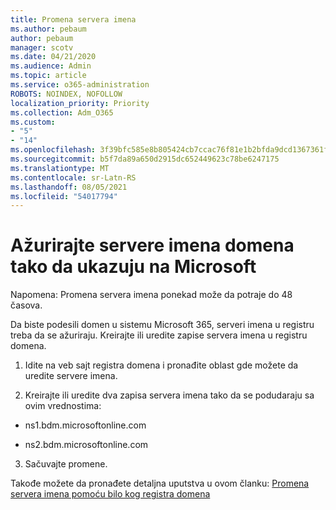 ```yaml
---
title: Promena servera imena
ms.author: pebaum
author: pebaum
manager: scotv
ms.date: 04/21/2020
ms.audience: Admin
ms.topic: article
ms.service: o365-administration
ROBOTS: NOINDEX, NOFOLLOW
localization_priority: Priority
ms.collection: Adm_O365
ms.custom:
- "5"
- "14"
ms.openlocfilehash: 3f39bfc585e8b805424cb7ccac76f81e1b2bfda9dcd1367361fec6a668c545bb
ms.sourcegitcommit: b5f7da89a650d2915dc652449623c78be6247175
ms.translationtype: MT
ms.contentlocale: sr-Latn-RS
ms.lasthandoff: 08/05/2021
ms.locfileid: "54017794"
---
```

# <a name="update-your-domain-nameservers-to-point-to-microsoft"></a>Ažurirajte servere imena domena tako da ukazuju na Microsoft

Napomena: Promena servera imena ponekad može da potraje do 48 časova.
  
Da biste podesili domen u sistemu Microsoft 365, serveri imena u registru treba da se ažuriraju. Kreirajte ili uredite zapise servera imena u registru domena.
  
1. Idite na veb sajt registra domena i pronađite oblast gde možete da uredite servere imena.
  
2. Kreirajte ili uredite dva zapisa servera imena tako da se podudaraju sa ovim vrednostima:

  - ns1.bdm.microsoftonline.com

  - ns2.bdm.microsoftonline.com

3. Sačuvajte promene.

Takođe možete da pronađete detaljna uputstva u ovom članku: [Promena servera imena pomoću bilo kog registra domena](https://docs.microsoft.com/microsoft-365/admin/get-help-with-domains/change-nameservers-at-any-domain-registrar)
  